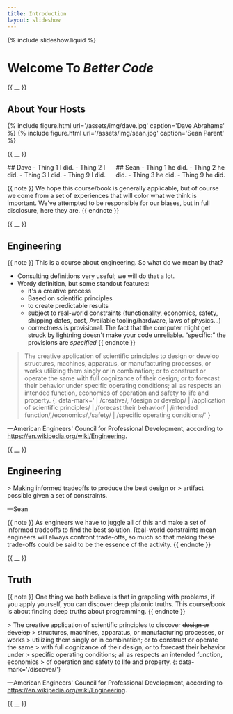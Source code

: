 ```yaml
---
title: Introduction
layout: slideshow
---
```


{% include slideshow.liquid %}

<div><!-- Spacer on top that causes the title to be centered --></div>

# Welcome To *Better Code*

{{ __ }}

## About Your Hosts

<div class="columns">
{% include figure.html url='/assets/img/dave.jpg' caption='Dave Abrahams' %}
{% include figure.html url='/assets/img/sean.jpg' caption='Sean Parent' %}
</div>

{{ __ }}

<div markdown=1 class="columns">
<div markdown=1>
## Dave
- Thing 1 I did.
- Thing 2 I did.
- Thing 3 I did.
- Thing 9 I did.
</div>
<div markdown=1>
## Sean
- Thing 1 he did.
- Thing 2 he did.
- Thing 3 he did.
- Thing 9 he did.
</div>
</div>

{{ note }}
We hope this course/book is generally applicable, but of course we come from a
set of experiences that will color what we think is important.  We've attempted
to be responsible for our biases, but in full disclosure, here they are.
{{ endnote }}

{{ __ }}

## Engineering

{{ note }}
This is a course about engineering.  So what do we mean by that?

- Consulting definitions very useful; we will do that a lot.
- Wordy definition, but some standout features:
  - it's a creative process
  - Based on scientific principles
  - to create predictable results
  - subject to real-world constraints (functionality, economics, safety, shipping dates,
    cost, Available tooling/hardware, laws of physics…)
  - correctness is provisional. The fact that the computer might get struck by
    lightning doesn't make your code unreliable. “specific:” the provisions are
    *specified*
{{ endnote }}

<div markdown=1>

> The creative application of scientific principles to design or develop
> structures, machines, apparatus, or manufacturing processes, or works
> utilizing them singly or in combination; or to construct or operate the same
> with full cognizance of their design; or to forecast their behavior under
> specific operating conditions; all as respects an intended function, economics
> of operation and safety to life and property.
{: data-mark='
| /creative/, /design or develop/
| /application of scientific principles/
| /forecast their behavior/
| /intended function/,/economics/,/safety/
| /specific operating conditions/' }

—American Engineers' Council for Professional Development, according to
https://en.wikipedia.org/wiki/Engineering.
</div>

{{ __ }}

## Engineering

<div markdown=1>
> Making informed tradeoffs to produce the best design or
> artifact possible given a set of constraints.

—Sean
</div>

{{ note }}
As engineers we have to juggle all of this and make a set of informed
tradeoffs to find the best solution.  Real-world constraints mean engineers will
always confront trade-offs, so much so that making these trade-offs could be
said to be the essence of the activity.
{{ endnote }}

{{ __ }}

## Truth

{{ note }}
One thing we both believe is that in grappling with problems, if you apply
yourself, you can discover deep platonic truths.  This course/book is about
finding deep truths about programming.
{{ endnote }}

<div markdown=1>
> The creative application of scientific principles to discover <s>design or develop</s>
> structures, machines, apparatus, or manufacturing processes, or works
> utilizing them singly or in combination; or to construct or operate the same
> with full cognizance of their design; or to forecast their behavior under
> specific operating conditions; all as respects an intended function, economics
> of operation and safety to life and property.
{: data-mark='/discover/'}

—American Engineers' Council for Professional Development, according to
https://en.wikipedia.org/wiki/Engineering.

</div>

{{ __ }}
